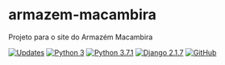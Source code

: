 # armazem-macambira
Projeto para o site do Armazém Macambira

[![Updates](https://pyup.io/repos/github/tiagocordeiro/armazem-macambira/shield.svg)](https://pyup.io/repos/github/tiagocordeiro/armazem-macambira/)
[![Python 3](https://pyup.io/repos/github/tiagocordeiro/armazem-macambira/python-3-shield.svg)](https://pyup.io/repos/github/tiagocordeiro/armazem-macambira/)
[![Python 3.7.1](https://img.shields.io/badge/python-3.7.1-blue.svg)](https://www.python.org/downloads/release/python-371/)
[![Django 2.1.7](https://img.shields.io/badge/django-2.1.7-blue.svg)](https://www.djangoproject.com/download/)
[![GitHub](https://img.shields.io/github/license/mashape/apistatus.svg)](https://github.com/tiagocordeiro/armazem-macambira/blob/master/LICENSE)
